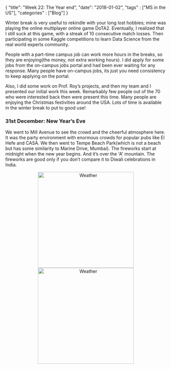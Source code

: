 {
    "title": "Week 22: The Year end",
    "date": "2018-01-02",
    "tags" : ["MS in the US"],
    "categories" : ["Blog"]
}


Winter break is very useful to rekindle with your long lost hobbies; mine was playing the online multiplayer online game DoTA2. Eventually, I realized that I still suck at this game, with a streak of 10 consecutive match losses. Then participating in some Kaggle competitions to learn Data Science from the real world experts community.

People with a part-time campus job can work more hours in the breaks, so they are enjoying(the money, not extra working hours). I did apply for some jobs from the on-campus jobs portal and had been ever waiting for any response. Many people have on-campus jobs, its just you need consistency to keep applying on the portal.

Also, I did some work on Prof. Roy’s projects, and then my team and I presented our initial work this week. Remarkably few people out of the 70 who were interested back then were present this time. Many people are enjoying the Christmas festivities around the USA.
Lots of time is available in the winter break to put to good use!

<h3>  31st December: New Year’s Eve </h3>  

We went to Mill Avenue to see the crowd and the cheerful atmosphere here. It was the party environment with enormous crowds for popular pubs like El Hefe and CASA. We then went to Tempe Beach Park(which is not a beach but has some similarity to Marine Drive, Mumbai). The fireworks start at midnight when the new year begins. And it’s over the 'A' mountain. The fireworks are good only if you don’t compare it to Diwali celebrations in India.
<center>
<img src="/images/MSBA/22/IMG_20180101_005158.jpg" alt="Weather" width="300"/>
</center>
<center>
<img src="/images/MSBA/22/IMG_20180101_005207.jpg" alt="Weather" width="300"/>
</center>
